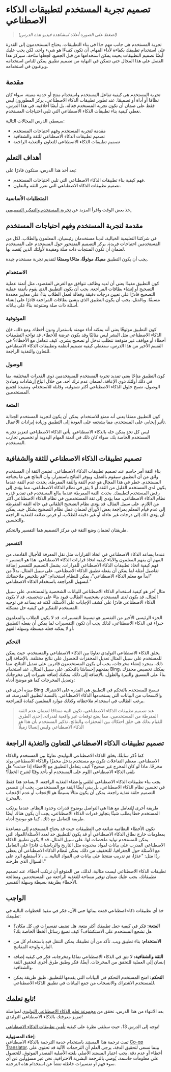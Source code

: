 <!--
CO_OP_TRANSLATOR_METADATA:
{
  "original_hash": "ec385b41ee50579025d50cc03bfb3a25",
  "translation_date": "2025-05-19T21:43:10+00:00",
  "source_file": "12-designing-ux-for-ai-applications/README.md",
  "language_code": "ar"
}
-->
# تصميم تجربة المستخدم لتطبيقات الذكاء الاصطناعي

> _(اضغط على الصورة أعلاه لمشاهدة فيديو هذه الدرس)_

تجربة المستخدم هي جانب مهم جدًا في بناء التطبيقات. يحتاج المستخدمون إلى القدرة على استخدام تطبيقك بكفاءة لأداء المهام. أن تكون كفءًا هو شيء واحد، لكن يجب عليك أيضًا تصميم التطبيقات بحيث يمكن استخدامها من قبل الجميع، لجعلها _متاحة_. سيركز هذا الفصل على هذا المجال حتى تتمكن في النهاية من تصميم تطبيق يمكن للناس استخدامه ويرغبون في استخدامه.

## مقدمة

تجربة المستخدم هي كيفية تفاعل المستخدم واستخدام منتج أو خدمة معينة، سواء كان نظامًا أو أداة أو تصميمًا. عند تطوير تطبيقات الذكاء الاصطناعي، يركز المطورون ليس فقط على ضمان أن تكون تجربة المستخدم فعالة، بل أيضًا أخلاقية. في هذا الدرس، نغطي كيفية بناء تطبيقات الذكاء الاصطناعي التي تلبي احتياجات المستخدم.

سيغطي الدرس المجالات التالية:

- مقدمة لتجربة المستخدم وفهم احتياجات المستخدم
- تصميم تطبيقات الذكاء الاصطناعي للثقة والشفافية
- تصميم تطبيقات الذكاء الاصطناعي للتعاون والتغذية الراجعة

## أهداف التعلم

بعد أخذ هذا الدرس، ستكون قادرًا على:

- فهم كيفية بناء تطبيقات الذكاء الاصطناعي التي تلبي احتياجات المستخدم.
- تصميم تطبيقات الذكاء الاصطناعي التي تعزز الثقة والتعاون.

### المتطلبات الأساسية

خذ بعض الوقت واقرأ المزيد عن [تجربة المستخدم والتفكير التصميمي.](https://learn.microsoft.com/training/modules/ux-design?WT.mc_id=academic-105485-koreyst)

## مقدمة لتجربة المستخدم وفهم احتياجات المستخدم

في شركتنا التعليمية الخيالية، لدينا مستخدمان رئيسيان، المعلمون والطلاب. لكل من المستخدمين احتياجات فريدة. يركز التصميم المتمحور حول المستخدم على المستخدم لضمان أن تكون المنتجات ذات صلة ومفيدة لأولئك الذين يُقصد بها.

يجب أن يكون التطبيق **مفيدًا، موثوقًا، متاحًا وممتعًا** لتقديم تجربة مستخدم جيدة.

### الاستخدام

كون التطبيق مفيدًا يعني أن لديه وظائف تتوافق مع الغرض المقصود، مثل أتمتة عملية التصحيح أو إنشاء بطاقات المراجعة. يجب أن يكون التطبيق الذي يقوم بأتمتة عملية التصحيح قادرًا على تعيين درجات دقيقة وفعالة لعمل الطلاب بناءً على معايير محددة مسبقًا. وبالمثل، يجب أن يكون التطبيق الذي ينشئ بطاقات المراجعة قادرًا على إنشاء أسئلة ذات صلة ومتنوعة بناءً على بياناته.

### الموثوقية

كون التطبيق موثوقًا يعني أنه يمكنه أداء مهمته باستمرار ودون أخطاء. ومع ذلك، فإن الذكاء الاصطناعي مثل البشر ليس مثاليًا وقد يكون عرضة للأخطاء. قد تواجه التطبيقات أخطاء أو مواقف غير متوقعة تتطلب تدخل أو تصحيح بشري. كيف تتعامل مع الأخطاء؟ في القسم الأخير من هذا الدرس، سنغطي كيفية تصميم أنظمة وتطبيقات الذكاء الاصطناعي للتعاون والتغذية الراجعة.

### الوصول

كون التطبيق متاحًا يعني تمديد تجربة المستخدم للمستخدمين ذوي القدرات المختلفة، بما في ذلك أولئك ذوي الإعاقة، لضمان عدم ترك أحد. من خلال اتباع إرشادات ومبادئ الوصول، تصبح حلول الذكاء الاصطناعي أكثر شمولية، وقابلة للاستخدام، ومفيدة لجميع المستخدمين.

### المتعة

كون التطبيق ممتعًا يعني أنه ممتع للاستخدام. يمكن أن يكون لتجربة المستخدم الجذابة تأثير إيجابي على المستخدم، مما يشجعه على العودة إلى التطبيق وزيادة إيرادات الأعمال.

ليس كل تحدٍ يمكن حله بالذكاء الاصطناعي. يأتي الذكاء الاصطناعي لتعزيز تجربة المستخدم الخاصة بك، سواء كان ذلك في أتمتة المهام اليدوية أو تخصيص تجارب المستخدم.

## تصميم تطبيقات الذكاء الاصطناعي للثقة والشفافية

بناء الثقة أمر حاسم عند تصميم تطبيقات الذكاء الاصطناعي. تضمن الثقة أن المستخدم واثق من أن التطبيق سيقوم بالعمل، ويوفر النتائج باستمرار، وأن النتائج هي ما يحتاجه المستخدم. خطر في هذا المجال هو عدم الثقة والثقة المفرطة. يحدث عدم الثقة عندما يكون لدى المستخدم القليل من الثقة أو لا يثق في نظام الذكاء الاصطناعي، مما يؤدي إلى رفض المستخدم لتطبيقك. يحدث الثقة المفرطة عندما يبالغ المستخدم في تقدير قدرة نظام الذكاء الاصطناعي، مما يؤدي إلى ثقة المستخدمين في نظام الذكاء الاصطناعي أكثر من اللازم. على سبيل المثال، قد يؤدي نظام التصحيح التلقائي في حالة الثقة المفرطة إلى عدم قيام المعلم بمراجعة بعض الأوراق لضمان عمل نظام التصحيح بشكل جيد. يمكن أن يؤدي ذلك إلى درجات غير عادلة أو غير دقيقة للطلاب، أو فرص ضائعة للتغذية الراجعة والتحسين.

طريقتان لضمان وضع الثقة في مركز التصميم هما التفسير والتحكم.

### التفسير

عندما يساعد الذكاء الاصطناعي في اتخاذ القرارات مثل نقل المعرفة للأجيال القادمة، من المهم أن يفهم المعلمون والآباء كيفية اتخاذ قرارات الذكاء الاصطناعي. هذا هو التفسير - فهم كيفية اتخاذ تطبيقات الذكاء الاصطناعي للقرارات. يشمل التصميم للتفسير إضافة تفاصيل أمثلة لما يمكن أن يفعله تطبيق الذكاء الاصطناعي. على سبيل المثال، بدلاً من "ابدأ مع معلم الذكاء الاصطناعي"، يمكن للنظام استخدام: "قم بتلخيص ملاحظاتك لتسهيل المراجعة باستخدام الذكاء الاصطناعي."

مثال آخر هو كيفية استخدام الذكاء الاصطناعي للبيانات الشخصية والمستخدم. على سبيل المثال، قد يكون لدى المستخدم بشخصية الطالب قيود بناءً على شخصيته. قد لا يكون الذكاء الاصطناعي قادرًا على كشف الإجابات على الأسئلة، لكنه قد يساعد في توجيه المستخدم للتفكير في كيفية حل مشكلة.

الجزء الرئيسي الأخير من التفسير هو تبسيط التفسيرات. قد لا يكون الطلاب والمعلمون خبراء في الذكاء الاصطناعي، لذلك يجب أن تكون التفسيرات لما يمكن أن يفعله التطبيق أو لا يمكنه فعله مبسطة وسهلة الفهم.

### التحكم

يخلق الذكاء الاصطناعي التوليدي تعاونًا بين الذكاء الاصطناعي والمستخدم، حيث يمكن للمستخدم على سبيل المثال تعديل المحفزات للحصول على نتائج مختلفة. بالإضافة إلى ذلك، بمجرد إنشاء مخرجات، يجب أن يكون المستخدمون قادرين على تعديل النتائج، مما يمنحهم إحساسًا بالتحكم. على سبيل المثال، عند استخدام Bing، يمكنك تخصيص محفزك بناءً على التنسيق والنبرة والطول. بالإضافة إلى ذلك، يمكنك إضافة تغييرات إلى مخرجاتك وتعديل المخرجات كما هو موضح أدناه:

ميزة أخرى في Bing تسمح للمستخدم بالتحكم في التطبيق هي القدرة على الاشتراك والانسحاب من البيانات التي يستخدمها الذكاء الاصطناعي. بالنسبة لتطبيق المدرسة، قد يرغب الطالب في استخدام ملاحظاته وكذلك موارد المعلمين كمادة للمراجعة.

> عند تصميم تطبيقات الذكاء الاصطناعي، تكون النية مفتاحًا لضمان عدم الثقة المفرطة من المستخدمين، مما يضع توقعات غير واقعية لقدراته. إحدى الطرق للقيام بذلك هي خلق احتكاك بين المحفزات والنتائج. تذكير المستخدم بأن هذا هو الذكاء الاصطناعي وليس إنسانًا زميلًا

## تصميم تطبيقات الذكاء الاصطناعي للتعاون والتغذية الراجعة

كما ذُكر سابقًا، يخلق الذكاء الاصطناعي التوليدي تعاونًا بين المستخدم والذكاء الاصطناعي. معظم التفاعلات تكون مع مستخدم يدخل محفزًا والذكاء الاصطناعي يولد مخرجًا. ماذا لو كان المخرج غير صحيح؟ كيف يتعامل التطبيق مع الأخطاء إذا حدثت؟ هل يلقي الذكاء الاصطناعي اللوم على المستخدم أو يأخذ وقتًا لشرح الخطأ؟

يجب بناء تطبيقات الذكاء الاصطناعي لتلقي وإعطاء التغذية الراجعة. لا يساعد هذا فقط في تحسين نظام الذكاء الاصطناعي، بل يبني أيضًا الثقة مع المستخدمين. يجب أن تتضمن التصميم حلقة تغذية راجعة، يمكن أن يكون مثالًا بسيطًا هو الإعجاب أو عدم الإعجاب بالمخرج.

طريقة أخرى للتعامل مع هذا هي التواصل بوضوح قدرات وحدود النظام. عندما يرتكب المستخدم خطأً يطلب شيئًا يتجاوز قدرات الذكاء الاصطناعي، يجب أن يكون هناك أيضًا طريقة للتعامل مع ذلك، كما هو موضح أدناه.

تكون الأخطاء النظامية شائعة في التطبيقات حيث قد يحتاج المستخدم إلى مساعدة بمعلومات خارج نطاق الذكاء الاصطناعي أو قد يكون للتطبيق حد لعدد الأسئلة/المواد التي يمكن للمستخدم توليد ملخصات لها. على سبيل المثال، قد لا يكون تطبيق الذكاء الاصطناعي المدرب على بيانات لمواد محدودة مثل التاريخ والرياضيات قادرًا على التعامل مع الأسئلة حول الجغرافيا. للتخفيف من ذلك، يمكن لنظام الذكاء الاصطناعي أن يعطي ردًا مثل: "عذرًا، تم تدريب منتجنا على بيانات في المواد التالية.....، لا أستطيع الرد على السؤال الذي طرحته."

تطبيقات الذكاء الاصطناعي ليست مثالية، لذلك، من المتوقع أن ترتكب أخطاء. عند تصميم تطبيقاتك، يجب عليك ضمان توفير مساحة للتغذية الراجعة من المستخدمين ومعالجة الأخطاء بطريقة بسيطة وسهلة التفسير.

## الواجب

خذ أي تطبيقات ذكاء اصطناعي قمت ببنائها حتى الآن، فكر في تنفيذ الخطوات التالية في تطبيقك:

- **المتعة:** فكر في كيفية جعل تطبيقك أكثر متعة. هل تضيف تفسيرات في كل مكان؟ هل تشجع المستخدم على الاستكشاف؟ كيف تصيغ رسائل الخطأ الخاصة بك؟

- **الاستخدام:** بناء تطبيق ويب. تأكد من أن تطبيقك يمكن التنقل فيه باستخدام كل من الفأرة ولوحة المفاتيح.

- **الثقة والشفافية:** لا تثق في الذكاء الاصطناعي تمامًا ومخرجاته، فكر في كيفية إضافة إنسان إلى العملية للتحقق من المخرجات. أيضًا، فكر وطبق طرق أخرى لتحقيق الثقة والشفافية.

- **التحكم:** امنح المستخدم التحكم في البيانات التي يقدمها للتطبيق. طبق طريقة يمكن للمستخدم الاشتراك والانسحاب من جمع البيانات في تطبيق الذكاء الاصطناعي.

## تابع تعلمك!

بعد الانتهاء من هذا الدرس، تحقق من [مجموعة تعلم الذكاء الاصطناعي التوليدي](https://aka.ms/genai-collection?WT.mc_id=academic-105485-koreyst) لمواصلة تعزيز معرفتك بالذكاء الاصطناعي التوليدي!

توجه إلى الدرس 13، حيث سنلقي نظرة على كيفية [تأمين تطبيقات الذكاء الاصطناعي](../13-securing-ai-applications/README.md?WT.mc_id=academic-105485-koreyst)!

**إخلاء المسؤولية**:  
تمت ترجمة هذا المستند باستخدام خدمة الترجمة بالذكاء الاصطناعي [Co-op Translator](https://github.com/Azure/co-op-translator). بينما نسعى لتحقيق الدقة، يرجى العلم أن الترجمات الآلية قد تحتوي على أخطاء أو عدم دقة. يجب اعتبار المستند الأصلي بلغته الأصلية المصدر الموثوق. للحصول على معلومات حاسمة، يُوصى بالترجمة البشرية الاحترافية. نحن غير مسؤولين عن أي سوء فهم أو تفسيرات خاطئة تنشأ عن استخدام هذه الترجمة.